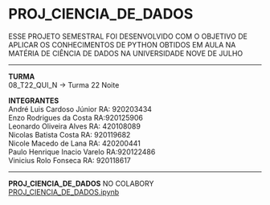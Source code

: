 # PROJ_CIENCIA_DE_DADOS

ESSE PROJETO SEMESTRAL FOI DESENVOLVIDO COM O OBJETIVO DE APLICAR OS CONHECIMENTOS DE PYTHON OBTIDOS EM AULA NA MATÉRIA DE CIÊNCIA DE DADOS NA UNIVERSIDADE NOVE DE JULHO 

------------------------------------------------------------------------------------------------------------------------------
**TURMA**\
08_T22_QUI_N -> Turma 22 Noite

**INTEGRANTES**\
André Luis Cardoso Júnior                                      RA: 920203434\
Enzo Rodrigues da Costa                                        RA:920125906\
Leonardo Oliveira Alves                                        RA: 420108089\
Nicolas Batista Costa                                          RA: 920119682\
Nicole Macedo de Lana                                          RA: 420200441\
Paulo Henrique Inacio Varelo                                   RA:920122486\
Vinicius Rolo Fonseca                                          RA: 920118617

------------------------------------------------------------------------------------------------------------------------------

**PROJ_CIENCIA_DE_DADOS** NO COLABORY [PROJ_CIENCIA_DE_DADOS.ipynb](/PROJ_CIENCIA_DE_DADOS.ipynb)
